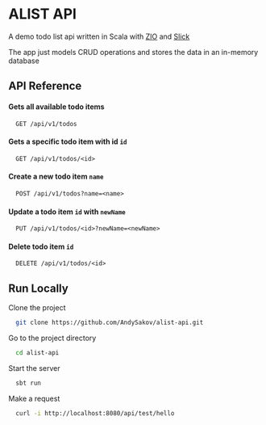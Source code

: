 
# ALIST API

A demo todo list api written in Scala with [ZIO](https://zio.dev) and [Slick](https://scala-slick.org)

The app just models CRUD operations and stores the data in an in-memory database


## API Reference

#### Gets all available todo items

```http
  GET /api/v1/todos
```

#### Gets a specific todo item with id `id`

```http
  GET /api/v1/todos/<id>
```

#### Create a new todo item `name`

```http
  POST /api/v1/todos?name=<name>
```

#### Update a todo item `id` with `newName`

```http
  PUT /api/v1/todos/<id>?newName=<newName>
```

#### Delete todo item `id`


```http
  DELETE /api/v1/todos/<id>
```



## Run Locally

Clone the project

```bash
  git clone https://github.com/AndySakov/alist-api.git
```

Go to the project directory

```bash
  cd alist-api
```

Start the server

```bash
  sbt run
```

Make a request

```bash
  curl -i http://localhost:8080/api/test/hello
```

